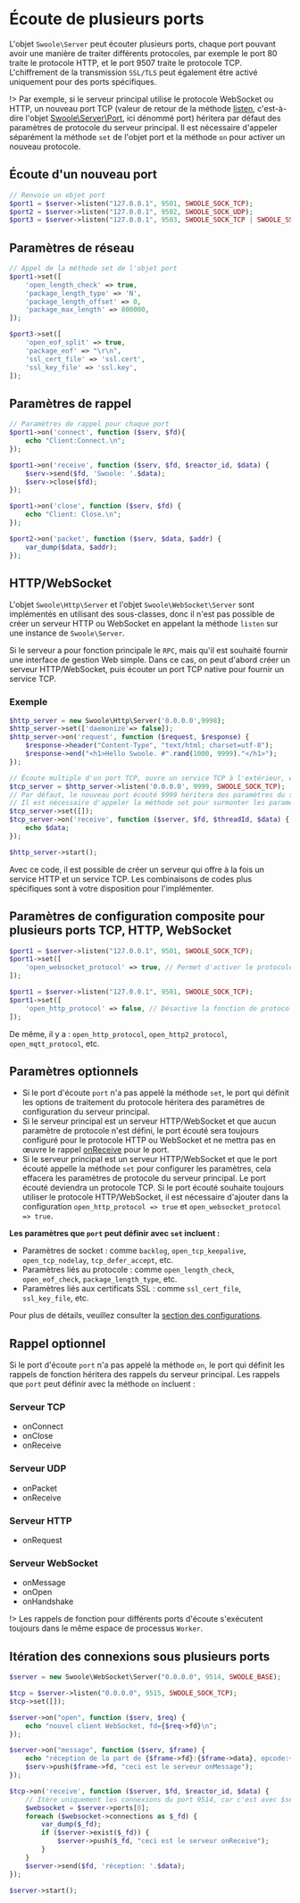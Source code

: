 # Écoute de plusieurs ports

L'objet `Swoole\Server` peut écouter plusieurs ports, chaque port pouvant avoir une manière de traiter différents protocoles, par exemple le port 80 traite le protocole HTTP, et le port 9507 traite le protocole TCP. L'chiffrement de la transmission `SSL/TLS` peut également être activé uniquement pour des ports spécifiques.

!> Par exemple, si le serveur principal utilise le protocole WebSocket ou HTTP, un nouveau port TCP (valeur de retour de la méthode [listen](/server/methods?id=listen), c'est-à-dire l'objet [Swoole\Server\Port](server/server_port.md), ici dénommé port) héritera par défaut des paramètres de protocole du serveur principal. Il est nécessaire d'appeler séparément la méthode `set` de l'objet port et la méthode `on` pour activer un nouveau protocole.

## Écoute d'un nouveau port

```php
// Renvoie un objet port
$port1 = $server->listen("127.0.0.1", 9501, SWOOLE_SOCK_TCP);
$port2 = $server->listen("127.0.0.1", 9502, SWOOLE_SOCK_UDP);
$port3 = $server->listen("127.0.0.1", 9503, SWOOLE_SOCK_TCP | SWOOLE_SSL);
```

## Paramètres de réseau

```php
// Appel de la méthode set de l'objet port
$port1->set([
    'open_length_check' => true,
    'package_length_type' => 'N',
    'package_length_offset' => 0,
    'package_max_length' => 800000,
]);

$port3->set([
    'open_eof_split' => true,
    'package_eof' => "\r\n",
    'ssl_cert_file' => 'ssl.cert',
    'ssl_key_file' => 'ssl.key',
]);
```

## Paramètres de rappel

```php
// Paramètres de rappel pour chaque port
$port1->on('connect', function ($serv, $fd){
    echo "Client:Connect.\n";
});

$port1->on('receive', function ($serv, $fd, $reactor_id, $data) {
    $serv->send($fd, 'Swoole: '.$data);
    $serv->close($fd);
});

$port1->on('close', function ($serv, $fd) {
    echo "Client: Close.\n";
});

$port2->on('packet', function ($serv, $data, $addr) {
    var_dump($data, $addr);
});
```

## HTTP/WebSocket

L'objet `Swoole\Http\Server` et l'objet `Swoole\WebSocket\Server` sont implémentés en utilisant des sous-classes, donc il n'est pas possible de créer un serveur HTTP ou WebSocket en appelant la méthode `listen` sur une instance de `Swoole\Server`.

Si le serveur a pour fonction principale le `RPC`, mais qu'il est souhaité fournir une interface de gestion Web simple. Dans ce cas, on peut d'abord créer un serveur HTTP/WebSocket, puis écouter un port TCP native pour fournir un service TCP.

### Exemple

```php
$http_server = new Swoole\Http\Server('0.0.0.0',9998);
$http_server->set(['daemonize'=> false]);
$http_server->on('request', function ($request, $response) {
    $response->header("Content-Type", "text/html; charset=utf-8");
    $response->end("<h1>Hello Swoole. #".rand(1000, 9999)."</h1>");
});

// Écoute multiple d'un port TCP, ouvre un service TCP à l'extérieur, et configure le rappel du serveur TCP
$tcp_server = $http_server->listen('0.0.0.0', 9999, SWOOLE_SOCK_TCP);
// Par défaut, le nouveau port écouté 9999 héritera des paramètres du serveur principal, qui est également le protocole HTTP
// Il est nécessaire d'appeler la méthode set pour surmonter les paramètres du serveur principal
$tcp_server->set([]);
$tcp_server->on('receive', function ($server, $fd, $threadId, $data) {
    echo $data;
});

$http_server->start();
```

Avec ce code, il est possible de créer un serveur qui offre à la fois un service HTTP et un service TCP. Les combinaisons de codes plus spécifiques sont à votre disposition pour l'implémenter.

## Paramètres de configuration composite pour plusieurs ports TCP, HTTP, WebSocket

```php
$port1 = $server->listen("127.0.0.1", 9501, SWOOLE_SOCK_TCP);
$port1->set([
    'open_websocket_protocol' => true, // Permet d'activer le protocole WebSocket pour ce port
]);
```

```php
$port1 = $server->listen("127.0.0.1", 9501, SWOOLE_SOCK_TCP);
$port1->set([
    'open_http_protocol' => false, // Désactive la fonction de protocole HTTP pour ce port
]);
```

De même, il y a : `open_http_protocol`, `open_http2_protocol`, `open_mqtt_protocol`, etc.

## Paramètres optionnels

* Si le port d'écoute `port` n'a pas appelé la méthode `set`, le port qui définit les options de traitement du protocole héritera des paramètres de configuration du serveur principal.
* Si le serveur principal est un serveur HTTP/WebSocket et que aucun paramètre de protocole n'est défini, le port écouté sera toujours configuré pour le protocole HTTP ou WebSocket et ne mettra pas en œuvre le rappel [onReceive](/server/events?id=onreceive) pour le port.
* Si le serveur principal est un serveur HTTP/WebSocket et que le port écouté appelle la méthode `set` pour configurer les paramètres, cela effacera les paramètres de protocole du serveur principal. Le port écouté deviendra un protocole TCP. Si le port écouté souhaite toujours utiliser le protocole HTTP/WebSocket, il est nécessaire d'ajouter dans la configuration `open_http_protocol => true` et `open_websocket_protocol => true`.

**Les paramètres que `port` peut définir avec `set` incluent :**

* Paramètres de socket : comme `backlog`, `open_tcp_keepalive`, `open_tcp_nodelay`, `tcp_defer_accept`, etc.
* Paramètres liés au protocole : comme `open_length_check`, `open_eof_check`, `package_length_type`, etc.
* Paramètres liés aux certificats SSL : comme `ssl_cert_file`, `ssl_key_file`, etc.

Pour plus de détails, veuillez consulter la [section des configurations](/server/setting).

## Rappel optionnel

Si le port d'écoute `port` n'a pas appelé la méthode `on`, le port qui définit les rappels de fonction héritera des rappels du serveur principal. Les rappels que `port` peut définir avec la méthode `on` incluent :

### Serveur TCP

* onConnect
* onClose
* onReceive

### Serveur UDP

* onPacket
* onReceive

### Serveur HTTP

* onRequest

### Serveur WebSocket

* onMessage
* onOpen
* onHandshake

!> Les rappels de fonction pour différents ports d'écoute s'exécutent toujours dans le même espace de processus `Worker`.

## Itération des connexions sous plusieurs ports

```php
$server = new Swoole\WebSocket\Server("0.0.0.0", 9514, SWOOLE_BASE);

$tcp = $server->listen("0.0.0.0", 9515, SWOOLE_SOCK_TCP);
$tcp->set([]);

$server->on("open", function ($serv, $req) {
    echo "nouvel client WebSocket, fd={$req->fd}\n";
});

$server->on("message", function ($serv, $frame) {
    echo "réception de la part de {$frame->fd}:{$frame->data}, opcode:{$frame->opcode}, fin:{$frame->finish}\n";
    $serv->push($frame->fd, "ceci est le serveur onMessage");
});

$tcp->on('receive', function ($server, $fd, $reactor_id, $data) {
    // Itère uniquement les connexions du port 9514, car c'est avec $server que nous travaillons, pas avec $tcp
    $websocket = $server->ports[0];
    foreach ($websocket->connections as $_fd) {
        var_dump($_fd);
        if ($server->exist($_fd)) {
            $server->push($_fd, "ceci est le serveur onReceive");
        }
    }
    $server->send($fd, 'réception: '.$data);
});

$server->start();
```
